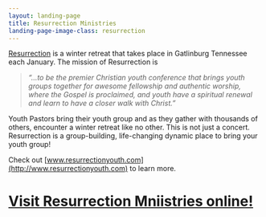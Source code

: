```yaml
---
layout: landing-page
title: Resurrection Ministries
landing-page-image-class: resurrection
---
```

[Resurrection](http://www.resurrectionyouth.com) is a winter retreat that takes place in Gatlinburg Tennessee each January. The mission of Resurrection is

>*“…to be the premier Christian youth conference that brings youth groups together for awesome fellowship and authentic worship, where the Gospel is proclaimed, and youth have a spiritual renewal and learn to have a closer walk with Christ.”*  

Youth Pastors bring their youth group and as they gather with thousands of others, encounter a winter retreat like no other. This is not just a concert. Resurrection is a group-building, life-changing dynamic place to bring your youth group!  

Check out [www.resurrectionyouth.com](http://www.resurrectionyouth.com) to learn more.
<divider>
<a href="http://www.resurrectionyouth.com/" target="_blank">
<h1>Visit Resurrection Mniistries online!</h1>
</a>